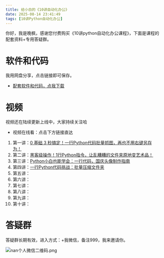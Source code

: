 ```yaml
---
title: 给小白的《10讲自动化办公》
date: 2025-08-14 23:41:49
tags: [10讲Python自动化办公]
---
```


你好，我是晚枫，感谢您付费购买《10讲python自动化办公课程》，下面是课程的配套资料+专用答疑群。

# 软件和代码

我用网盘分享，点击链接即可保存。

- [配套软件和代码，点我下载](https://pan.quark.cn/s/ba3153d5cba4)


# 视频

视频还在陆续更新上线中，大家持续关注哈

- 视频在线看：点击下方链接直达
1. 第一讲：[0 基础 3 秒搞定！一行Python代码批量抓图，再也不用右键另存为！](https://b23.tv/erLfhiQ)
2. 第二讲：[黑客级操作！1行Python指令，让乱糟糟的文件夹原地变艺术品！](https://b23.tv/qAq54Cz)
3. 第三讲：[Python小白也能学会：一行代码，国庆头像制作指南](https://b23.tv/y5h8QM7)
4. 第四讲：[一行Python代码挑战：批量压缩文件夹](https://b23.tv/FoOSd6X)
5. 第五讲：
6. 第六讲：
7. 第七讲：
8. 第八讲：
9. 第九讲：
10. 第十讲：



# 答疑群

答疑群长期有效，进入方式：+我微信，备注999，我来邀请你。

![nan个人微信二维码.png](https://cos.python-office.com/wechat/wechat.jpg '个人微信二维码.png')